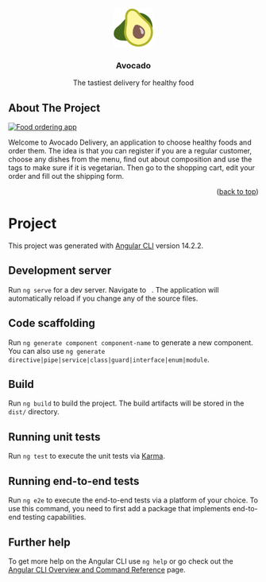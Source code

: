 <br />
<div>
  <div align="center">
      <img src="./src/assets/avocado.png" alt="Logo" width="80" height="80">
  </div>

  <h3 align="center">Avocado</h3>
  <p align="center">The tastiest delivery for healthy food</p>

<!-- ABOUT THE PROJECT -->

## About The Project

[![Food ordering app][product-screenshot]](./src/assets/screen.jpg)

Welcome to Avocado Delivery, an application to choose healthy foods and order them. The idea is that you can register if you are a regular customer, choose any dishes from the menu, find out about composition and use the tags to make sure if it is vegetarian. Then go to the shopping cart, edit your order and fill out the shipping form.

<p align="right">(<a href="#readme-top">back to top</a>)</p>

# Project

This project was generated with [Angular CLI](https://github.com/angular/angular-cli) version 14.2.2.

## Development server

Run `ng serve` for a dev server. Navigate to ` `. The application will automatically reload if you change any of the source files.

## Code scaffolding

Run `ng generate component component-name` to generate a new component. You can also use `ng generate directive|pipe|service|class|guard|interface|enum|module`.

## Build

Run `ng build` to build the project. The build artifacts will be stored in the `dist/` directory.

## Running unit tests

Run `ng test` to execute the unit tests via [Karma](https://karma-runner.github.io).

## Running end-to-end tests

Run `ng e2e` to execute the end-to-end tests via a platform of your choice. To use this command, you need to first add a package that implements end-to-end testing capabilities.

## Further help

To get more help on the Angular CLI use `ng help` or go check out the [Angular CLI Overview and Command Reference](https://angular.io/cli) page.

[product-screenshot]: ../project/src/assets/screen.jpg
